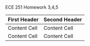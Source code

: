 ECE 251 Homework 3,4,5


| First Header  | Second Header |
| ------------- | ------------- |
| Content Cell  | Content Cell  |
| Content Cell  | Content Cell  |
